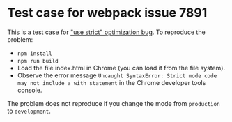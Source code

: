 # Test case for webpack issue 7891

This is a test case for ["use strict" optimization bug](https://github.com/webpack/webpack/issues/7891).  To reproduce the problem:

* `npm install`
* `npm run build`
* Load the file index.html in Chrome (you can load it from the file system).
* Observe the error message `Uncaught SyntaxError: Strict mode code may not include a with statement` in the Chrome developer tools console.

The problem does not reproduce if you change the mode from `production` to `development`.

